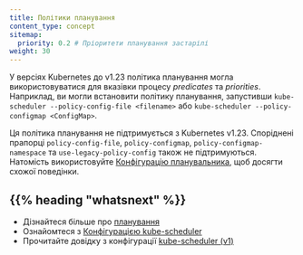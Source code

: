 ```yaml
---
title: Політики планування
content_type: concept
sitemap:
  priority: 0.2 # Пріоритети планування застарілі
weight: 30
---
```


<!-- overview -->

У версіях Kubernetes до v1.23 політика планування могла використовуватися для вказівки процесу *predicates* та *priorities*. Наприклад, ви могли встановити політику планування, запустивши `kube-scheduler --policy-config-file <filename>` або `kube-scheduler --policy-configmap <ConfigMap>`.

Ця політика планування не підтримується з Kubernetes v1.23. Споріднені прапорці `policy-config-file`, `policy-configmap`, `policy-configmap-namespace` та `use-legacy-policy-config` також не підтримуються. Натомість використовуйте [Конфігурацію планувальника](/docs/reference/scheduling/config/), щоб досягти схожої поведінки.

## {{% heading "whatsnext" %}}

* Дізнайтеся більше про [планування](/docs/concepts/scheduling-eviction/kube-scheduler/)
* Ознайомтеся з [Конфігурацією kube-scheduler](/docs/reference/scheduling/config/)
* Прочитайте довідку з конфігурації [kube-scheduler (v1)](/docs/reference/config-api/kube-scheduler-config.v1/)
